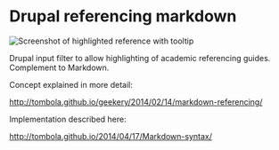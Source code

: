 Drupal referencing markdown
==============

![Screenshot of highlighted reference with tooltip](http://tombola.github.io/images/referencing_highlights.png)

Drupal input filter to allow highlighting of academic referencing guides. Complement to Markdown.

Concept explained in more detail:

http://tombola.github.io/geekery/2014/02/14/markdown-referencing/

Implementation described here:

http://tombola.github.io/2014/04/17/Markdown-syntax/
